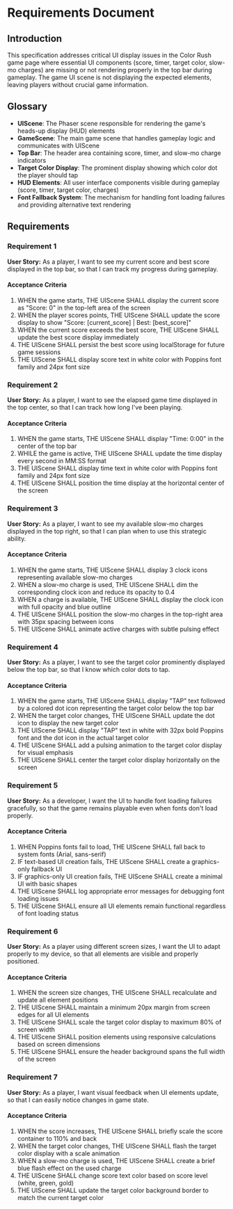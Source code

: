 # Requirements Document

## Introduction

This specification addresses critical UI display issues in the Color Rush game page where essential UI components (score, timer, target color, slow-mo charges) are missing or not rendering properly in the top bar during gameplay. The game UI scene is not displaying the expected elements, leaving players without crucial game information.

## Glossary

- **UIScene**: The Phaser scene responsible for rendering the game's heads-up display (HUD) elements
- **GameScene**: The main game scene that handles gameplay logic and communicates with UIScene
- **Top Bar**: The header area containing score, timer, and slow-mo charge indicators
- **Target Color Display**: The prominent display showing which color dot the player should tap
- **HUD Elements**: All user interface components visible during gameplay (score, timer, target color, charges)
- **Font Fallback System**: The mechanism for handling font loading failures and providing alternative text rendering

## Requirements

### Requirement 1

**User Story:** As a player, I want to see my current score and best score displayed in the top bar, so that I can track my progress during gameplay.

#### Acceptance Criteria

1. WHEN the game starts, THE UIScene SHALL display the current score as "Score: 0" in the top-left area of the screen
2. WHEN the player scores points, THE UIScene SHALL update the score display to show "Score: [current_score] | Best: [best_score]"
3. WHEN the current score exceeds the best score, THE UIScene SHALL update the best score display immediately
4. THE UIScene SHALL persist the best score using localStorage for future game sessions
5. THE UIScene SHALL display score text in white color with Poppins font family and 24px font size

### Requirement 2

**User Story:** As a player, I want to see the elapsed game time displayed in the top center, so that I can track how long I've been playing.

#### Acceptance Criteria

1. WHEN the game starts, THE UIScene SHALL display "Time: 0:00" in the center of the top bar
2. WHILE the game is active, THE UIScene SHALL update the time display every second in MM:SS format
3. THE UIScene SHALL display time text in white color with Poppins font family and 24px font size
4. THE UIScene SHALL position the time display at the horizontal center of the screen

### Requirement 3

**User Story:** As a player, I want to see my available slow-mo charges displayed in the top right, so that I can plan when to use this strategic ability.

#### Acceptance Criteria

1. WHEN the game starts, THE UIScene SHALL display 3 clock icons representing available slow-mo charges
2. WHEN a slow-mo charge is used, THE UIScene SHALL dim the corresponding clock icon and reduce its opacity to 0.4
3. WHEN a charge is available, THE UIScene SHALL display the clock icon with full opacity and blue outline
4. THE UIScene SHALL position the slow-mo charges in the top-right area with 35px spacing between icons
5. THE UIScene SHALL animate active charges with subtle pulsing effect

### Requirement 4

**User Story:** As a player, I want to see the target color prominently displayed below the top bar, so that I know which color dots to tap.

#### Acceptance Criteria

1. WHEN the game starts, THE UIScene SHALL display "TAP" text followed by a colored dot icon representing the target color below the top bar
2. WHEN the target color changes, THE UIScene SHALL update the dot icon to display the new target color
3. THE UIScene SHALL display "TAP" text in white with 32px bold Poppins font and the dot icon in the actual target color
4. THE UIScene SHALL add a pulsing animation to the target color display for visual emphasis
5. THE UIScene SHALL center the target color display horizontally on the screen

### Requirement 5

**User Story:** As a developer, I want the UI to handle font loading failures gracefully, so that the game remains playable even when fonts don't load properly.

#### Acceptance Criteria

1. WHEN Poppins fonts fail to load, THE UIScene SHALL fall back to system fonts (Arial, sans-serif)
2. IF text-based UI creation fails, THE UIScene SHALL create a graphics-only fallback UI
3. IF graphics-only UI creation fails, THE UIScene SHALL create a minimal UI with basic shapes
4. THE UIScene SHALL log appropriate error messages for debugging font loading issues
5. THE UIScene SHALL ensure all UI elements remain functional regardless of font loading status

### Requirement 6

**User Story:** As a player using different screen sizes, I want the UI to adapt properly to my device, so that all elements are visible and properly positioned.

#### Acceptance Criteria

1. WHEN the screen size changes, THE UIScene SHALL recalculate and update all element positions
2. THE UIScene SHALL maintain a minimum 20px margin from screen edges for all UI elements
3. THE UIScene SHALL scale the target color display to maximum 80% of screen width
4. THE UIScene SHALL position elements using responsive calculations based on screen dimensions
5. THE UIScene SHALL ensure the header background spans the full width of the screen

### Requirement 7

**User Story:** As a player, I want visual feedback when UI elements update, so that I can easily notice changes in game state.

#### Acceptance Criteria

1. WHEN the score increases, THE UIScene SHALL briefly scale the score container to 110% and back
2. WHEN the target color changes, THE UIScene SHALL flash the target color display with a scale animation
3. WHEN a slow-mo charge is used, THE UIScene SHALL create a brief blue flash effect on the used charge
4. THE UIScene SHALL change score text color based on score level (white, green, gold)
5. THE UIScene SHALL update the target color background border to match the current target color
